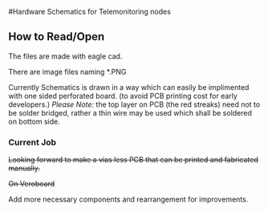#Hardware Schematics for Telemonitoring nodes

## How to Read/Open

The files are made with eagle cad. 

There are image files naming  *.PNG  

Currently Schematics is drawn in a way which can easily be implimented with one sided perforated board. (to avoid PCB printing cost for early developers.) 
*Please Note:* the top layer on PCB (the red streaks) need not to be solder bridged, rather a thin wire may be used which shall be soldered on bottom side.

### Current Job
~~Looking forward to make a vias less PCB that can be printed and fabricated manually.~~

~~On Veroboard~~

Add more necessary components and rearrangement for improvements. 
